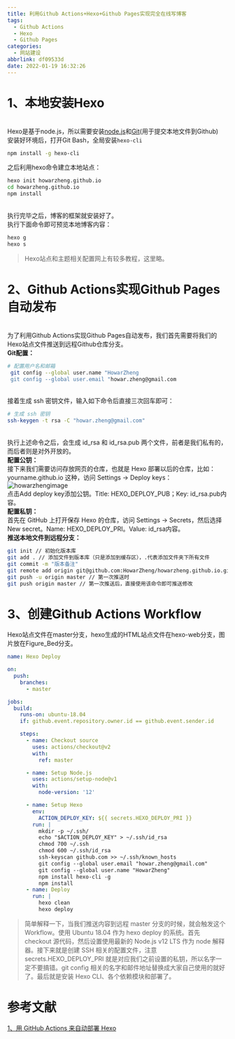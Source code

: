 ```yaml
---
title: 利用Github Actions+Hexo+Github Pages实现完全在线写博客
tags:
  - Github Actions
  - Hexo
  - Github Pages
categories:
  - 网站建设
abbrlink: df09533d
date: 2022-01-19 16:32:26
---
```


<a name="JnUTE"></a>
# 1、本地安装Hexo

<br />Hexo是基于node.js，所以需要安装[node.js](https://nodejs.org/en/)和[Git](https://git-scm.com/)(用于提交本地文件到Github)<br />安装好环境后，打开Git Bash，全局安装`hexo-cli`

```bash
npm install -g hexo-cli
```
之后利用hexo命令建立本地站点：

<!-- more -->

```bash
hexo init howarzheng.github.io
cd howarzheng.github.io
npm install
```

<br />执行完毕之后，博客的框架就安装好了。<br />执行下面命令即可预览本地博客内容：<br />

```bash
hexo g
hexo s
```


> Hexo站点和主题相关配置网上有较多教程，这里略。



<a name="747ac54f"></a>
# 2、Github Actions实现Github Pages自动发布

<br />为了利用Github Actions实现Github Pages自动发布，我们首先需要将我们的Hexo站点文件推送到远程Github仓库分支。<br />**Git配置：**<br />

```bash
# 配置用户名和邮箱
 git config --global user.name "HowarZheng
 git config --global user.email "howar.zheng@gmail.com
```

<br />接着生成 ssh 密钥文件，输入如下命令后直接三次回车即可：<br />

```bash
# 生成 ssh 密钥
ssh-keygen -t rsa -C "howar.zheng@gmail.com"
```

<br />执行上述命令之后，会生成 id_rsa 和 id_rsa.pub 两个文件，前者是我们私有的，而后者则是对外开放的。<br />**配置公钥：**<br />接下来我们需要访问存放网页的仓库，也就是 Hexo 部署以后的仓库，比如：yourname.github.io 这种，访问 Settings -> Deploy keys：<br />![howarzhengimage](https://vip2.loli.io/2022/01/27/KjRfOeSGDqoJsVd.jpg)<br />点击Add deploy key添加公钥。Title: HEXO_DEPLOY_PUB；Key: id_rsa.pub内容。<br />**配置私钥：**<br />首先在 GitHub 上打开保存 Hexo 的仓库，访问 Settings -> Secrets，然后选择 New secret。Name: HEXO_DEPLOY_PRI。Value: id_rsa内容。<br />**推送本地文件到远程分支：**
```bash
git init // 初始化版本库
git add . // 添加文件到版本库（只是添加到缓存区），.代表添加文件夹下所有文件 
git commit -m "版本备注"
git remote add origin git@github.com:HowarZheng/howarzheng.github.io.git // 关联远程仓库
git push -u origin master // 第一次推送时
git push origin master // 第一次推送后，直接使用该命令即可推送修改
```
<a name="hOrjt"></a>
# 3、创建Github Actions Workflow


Hexo站点文件在master分支，hexo生成的HTML站点文件在hexo-web分支，图片放在Figure_Bed分支。
```yaml
name: Hexo Deploy

on:
  push:
    branches:
      - master

jobs:
  build:
    runs-on: ubuntu-18.04
    if: github.event.repository.owner.id == github.event.sender.id

    steps:
      - name: Checkout source
        uses: actions/checkout@v2
        with:
          ref: master

      - name: Setup Node.js
        uses: actions/setup-node@v1
        with:
          node-version: '12'

      - name: Setup Hexo
        env:
          ACTION_DEPLOY_KEY: ${{ secrets.HEXO_DEPLOY_PRI }}
        run: |
          mkdir -p ~/.ssh/
          echo "$ACTION_DEPLOY_KEY" > ~/.ssh/id_rsa
          chmod 700 ~/.ssh
          chmod 600 ~/.ssh/id_rsa
          ssh-keyscan github.com >> ~/.ssh/known_hosts
          git config --global user.email "howar.zheng@gmail.com"
          git config --global user.name "HowarZheng"
          npm install hexo-cli -g
          npm install
      - name: Deploy
        run: |
          hexo clean
          hexo deploy
```
> 简单解释一下，当我们推送内容到远程 master 分支的时候，就会触发这个 Workflow。使用 Ubuntu 18.04 作为 hexo deploy 的系统。首先 checkout 源代码，然后设置使用最新的 Node.js v12 LTS 作为 node 解释器。接下来就是创建 SSH 相关的配置文件，注意 secrets.HEXO_DEPLOY_PRI 就是对应我们之前设置的私钥，所以名字一定不要搞错。git config 相关的名字和邮件地址替换成大家自己使用的就好了。最后就是安装 Hexo CLI、各个依赖模块和部署了。

<a name="vvhh9"></a>
# 参考文献
[1、用 GitHub Actions 来自动部署 Hexo](https://tommy.net.cn/2020/08/06/deploy-hexo-with-github-actions/)
